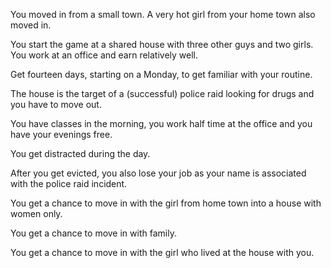 You moved in from a small town. A very hot girl from your home town also moved in.

You start the game at a shared house with three other guys and two girls. You work at an office and earn relatively well.

Get fourteen days, starting on a Monday, to get familiar with your routine.

The house is the target of a (successful) police raid looking for drugs and you have to move out.

You have classes in the morning, you work half time at the office and you have your evenings free.

You get distracted during the day.

After you get evicted, you also lose your job as your name is associated with the police raid incident.

You get a chance to move in with the girl from home town into a house with women only.

You get a chance to move in with family.

You get a chance to move in with the girl who lived at the house with you.

